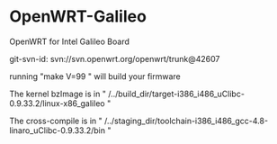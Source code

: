 OpenWRT-Galileo
===============

OpenWRT for Intel Galileo Board 

git-svn-id: svn://svn.openwrt.org/openwrt/trunk@42607

running "make V=99 " will build your firmware

The kernel bzImage is in " /../build_dir/target-i386_i486_uClibc-0.9.33.2/linux-x86_galileo "

The cross-compile is in " /../staging_dir/toolchain-i386_i486_gcc-4.8-linaro_uClibc-0.9.33.2/bin "
